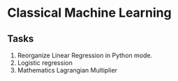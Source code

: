 # Classical Machine Learning
## Tasks
1. Reorganize Linear Regression in Python mode.
2. Logistic regression
3. Mathematics Lagrangian Multiplier
